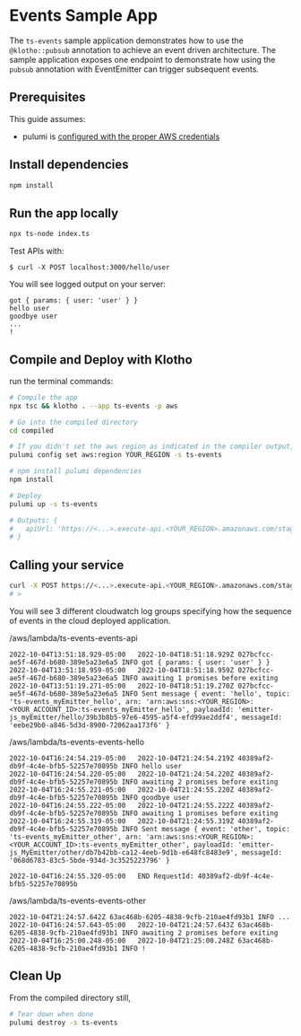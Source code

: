 # Events Sample App

The `ts-events` sample application demonstrates how to use the `@klotho::pubsub` annotation to achieve an event driven architecture. The sample application exposes one endpoint to demonstrate how using the `pubsub` annotation with EventEmitter can trigger subsequent events.
## Prerequisites

This guide assumes:
- pulumi is [configured with the proper AWS credentials](https://www.pulumi.com/docs/get-started/aws/begin/#configure-pulumi-to-access-your-aws-account)

## Install dependencies
```sh
npm install
```

## Run the app locally
```sh
npx ts-node index.ts
```

Test APIs with:
```
$ curl -X POST localhost:3000/hello/user
```

You will see logged output on your server:
```
got { params: { user: 'user' } }
hello user
goodbye user
...
!
```

## Compile and Deploy with Klotho

run the terminal commands:
```sh
# Compile the app
npx tsc && klotho . --app ts-events -p aws

# Go into the compiled directory
cd compiled

# If you didn't set the aws region as indicated in the compiler output, do that now
pulumi config set aws:region YOUR_REGION -s ts-events

# npm install pulumi dependencies
npm install

# Deploy
pulumi up -s ts-events

# Outputs: {
#   apiUrl: 'https://<...>.execute-api.<YOUR_REGION>.amazonaws.com/stage/'
# }

```
## Calling your service

```sh
curl -X POST https://<...>.execute-api.<YOUR_REGION>.amazonaws.com/stage/hello/user
# >
```

You will see 3 different cloudwatch log groups specifying how the sequence of events in the cloud deployed application.

/aws/lambda/ts-events-events-api
```
2022-10-04T13:51:18.929-05:00	2022-10-04T18:51:18.929Z 027bcfcc-ae5f-467d-b680-389e5a23e6a5 INFO got { params: { user: 'user' } }
2022-10-04T13:51:18.959-05:00	2022-10-04T18:51:18.959Z 027bcfcc-ae5f-467d-b680-389e5a23e6a5 INFO awaiting 1 promises before exiting
2022-10-04T13:51:19.271-05:00	2022-10-04T18:51:19.270Z 027bcfcc-ae5f-467d-b680-389e5a23e6a5 INFO Sent message { event: 'hello', topic: 'ts-events_myEmitter_hello', arn: 'arn:aws:sns:<YOUR_REGION>:<YOUR_ACCOUNT_ID>:ts-events_myEmitter_hello', payloadId: 'emitter-js_myEmitter/hello/39b3b8b5-97e6-4595-a5f4-efd99ae2ddf4', messageId: 'eebe29b0-a846-5d3d-8900-72062aa173f6' }
```
/aws/lambda/ts-events-events-hello
```
2022-10-04T16:24:54.219-05:00	2022-10-04T21:24:54.219Z 40389af2-db9f-4c4e-bfb5-52257e70895b INFO hello user
2022-10-04T16:24:54.220-05:00	2022-10-04T21:24:54.220Z 40389af2-db9f-4c4e-bfb5-52257e70895b INFO awaiting 2 promises before exiting
2022-10-04T16:24:55.221-05:00	2022-10-04T21:24:55.220Z 40389af2-db9f-4c4e-bfb5-52257e70895b INFO goodbye user
2022-10-04T16:24:55.222-05:00	2022-10-04T21:24:55.222Z 40389af2-db9f-4c4e-bfb5-52257e70895b INFO awaiting 1 promises before exiting
2022-10-04T16:24:55.319-05:00	2022-10-04T21:24:55.319Z 40389af2-db9f-4c4e-bfb5-52257e70895b INFO Sent message { event: 'other', topic: 'ts-events_myEmitter_other', arn: 'arn:aws:sns:<YOUR_REGION>:<YOUR_ACCOUNT_ID>:ts-events_myEmitter_other', payloadId: 'emitter-js_MyEmitter/other/db7b42bb-ca12-4eeb-9d1b-e648fc8483e9', messageId: '068d6783-83c5-5bde-934d-3c3525223796' }

2022-10-04T16:24:55.320-05:00	END RequestId: 40389af2-db9f-4c4e-bfb5-52257e70895b
```
/aws/lambda/ts-events-events-other
```
2022-10-04T21:24:57.642Z 63ac468b-6205-4838-9cfb-210ae4fd93b1 INFO ...
2022-10-04T16:24:57.643-05:00	2022-10-04T21:24:57.643Z 63ac468b-6205-4838-9cfb-210ae4fd93b1 INFO awaiting 2 promises before exiting
2022-10-04T16:25:00.248-05:00	2022-10-04T21:25:00.248Z 63ac468b-6205-4838-9cfb-210ae4fd93b1 INFO !
```

## Clean Up
From the compiled directory still,
```sh
# Tear down when done
pulumi destroy -s ts-events
```

